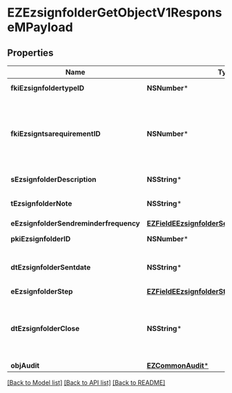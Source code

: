 # EZEzsignfolderGetObjectV1ResponseMPayload

## Properties
Name | Type | Description | Notes
------------ | ------------- | ------------- | -------------
**fkiEzsignfoldertypeID** | **NSNumber*** | The unique ID of the Ezsignfoldertype. | 
**fkiEzsigntsarequirementID** | **NSNumber*** | The unique ID of the Ezsigntsarequirement.  Determine if a Time Stamping Authority should add a timestamp on each of the signature. Valid values:  |Value|Description| |-|-| |1|No. TSA Timestamping will requested. This will make all signatures a lot faster since no round-trip to the TSA server will be required. Timestamping will be made using eZsign server&#39;s time.| |2|Best effort. Timestamping from a Time Stamping Authority will be requested but is not mandatory. In the very improbable case it cannot be completed, the timestamping will be made using eZsign server&#39;s time. **Additional fee applies**| |3|Mandatory. Timestamping from a Time Stamping Authority will be requested and is mandatory. In the very improbable case it cannot be completed, the signature will fail and the user will be asked to retry. **Additional fee applies**| | 
**sEzsignfolderDescription** | **NSString*** | The description of the Ezsign Folder | 
**tEzsignfolderNote** | **NSString*** | Somes extra notes about the eZsign Folder | 
**eEzsignfolderSendreminderfrequency** | [**EZFieldEEzsignfolderSendreminderfrequency***](EZFieldEEzsignfolderSendreminderfrequency.md) |  | 
**pkiEzsignfolderID** | **NSNumber*** | The unique ID of the Ezsignfolder | 
**dtEzsignfolderSentdate** | **NSString*** | The date and time at which the Ezsign folder was sent the last time. | 
**eEzsignfolderStep** | [**EZFieldEEzsignfolderStep***](EZFieldEEzsignfolderStep.md) |  | 
**dtEzsignfolderClose** | **NSString*** | The date and time at which the folder was closed. Either by applying the last signature or by completing it prematurely. | 
**objAudit** | [**EZCommonAudit***](EZCommonAudit.md) |  | 

[[Back to Model list]](../README.md#documentation-for-models) [[Back to API list]](../README.md#documentation-for-api-endpoints) [[Back to README]](../README.md)


